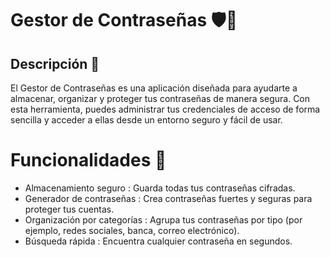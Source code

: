 # Gestor de Contraseñas 🛡️🔑

## Descripción 📄
El Gestor de Contraseñas es una aplicación diseñada para ayudarte a almacenar, 
organizar y proteger tus contraseñas de manera segura. 
Con esta herramienta, puedes administrar tus credenciales de acceso de forma sencilla y acceder a ellas desde un entorno seguro y fácil de usar.

# Funcionalidades 🌟
- Almacenamiento seguro : Guarda todas tus contraseñas cifradas.
- Generador de contraseñas : Crea contraseñas fuertes y seguras para proteger tus cuentas.
- Organización por categorías : Agrupa tus contraseñas por tipo (por ejemplo, redes sociales, banca, correo electrónico).
- Búsqueda rápida : Encuentra cualquier contraseña en segundos.

